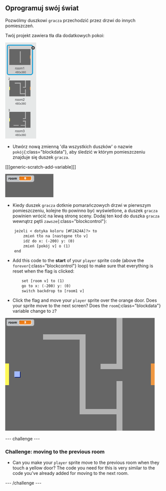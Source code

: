 ## Oprogramuj swój świat

Pozwólmy duszkowi `gracza` przechodzić przez drzwi do innych pomieszczeń.

Twój projekt zawiera tła dla dodatkowych pokoi:

![screenshot](images/world-backdrops.png)

+ Utwórz nową zmienną 'dla wszystkich duszków' o nazwie `pokój`{:class="blockdata"}, aby śledzić w którym pomieszczeniu znajduje się duszek `gracza`.

[[[generic-scratch-add-variable]]]

![screenshot](images/world-room.png)

+ Kiedy duszek `gracza` dotknie pomarańczowych drzwi w pierwszym pomieszczeniu, kolejne tło powinno być wyświetlone, a duszek `gracza` powinien wrócić na lewą stronę sceny. Dodaj ten kod do duszka `gracza` wewnątrz pętli `zawsze`{:class="blockcontrol"}:

```blocks
    jeżeli < dotyka koloru [#F2A24A]?> to 
        zmień tło na [następne tło v]
        idź do x: (-200) y: (0)
        zmień [pokój v] o (1)        
    end
```

+ Add this code to the **start** of your `player` sprite code (above the `forever`{:class="blockcontrol"} loop) to make sure that everything is reset when the flag is clicked:
    
    ```blocks
        set [room v] to (1)
        go to x: (-200) y: (0)
        switch backdrop to [room1 v]
    ```

+ Click the flag and move your `player` sprite over the orange door. Does your sprite move to the next screen? Does the `room`{:class="blockdata"} variable change to `2`?

![screenshot](images/world-room-test.png)

\--- challenge \---

### Challenge: moving to the previous room

+ Can you make your `player` sprite move to the previous room when they touch a yellow door? The code you need for this is very similar to the code you've already added for moving to the next room.

\--- /challenge \---